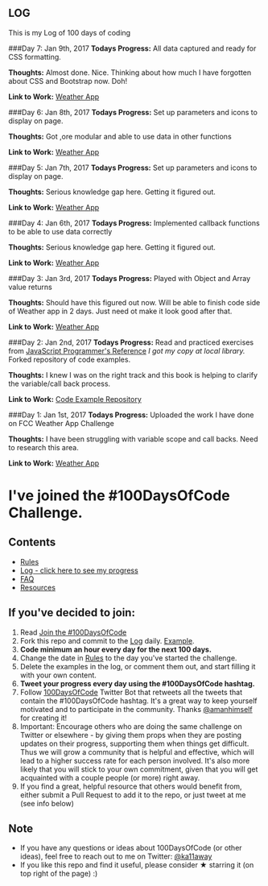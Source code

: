 ## LOG
This is my Log of 100 days of coding

###Day 7: Jan 9th, 2017
**Todays Progress:** All data captured and ready for CSS formatting.

**Thoughts:** Almost done. Nice. Thinking about how much I have forgotten about CSS and Bootstrap now. Doh!

**Link to Work:** [Weather App](https://github.com/WCoaster77/Local-Weather-App)

###Day 6: Jan 8th, 2017
**Todays Progress:** Set up parameters and icons to display on page.

**Thoughts:** Got ,ore modular and able to use data in other functions

**Link to Work:** [Weather App](https://github.com/WCoaster77/Local-Weather-App)

###Day 5: Jan 7th, 2017
**Todays Progress:** Set up parameters and icons to display on page.

**Thoughts:** Serious knowledge gap here. Getting it figured out.

**Link to Work:** [Weather App](https://github.com/WCoaster77/Local-Weather-App)

###Day 4: Jan 6th, 2017
**Todays Progress:** Implemented callback functions to be able to use data correctly

**Thoughts:** Serious knowledge gap here. Getting it figured out.

**Link to Work:** [Weather App](https://github.com/WCoaster77/Local-Weather-App)

###Day 3: Jan 3rd, 2017
**Todays Progress:** Played with Object and Array value returns

**Thoughts:** Should have this figured out now. Will be able to finish code side of Weather app in 2 days. Just need ot make it look good after that.

**Link to Work:** [Weather App](https://github.com/WCoaster77/Local-Weather-App)

###Day 2: Jan 2nd, 2017
**Todays Progress:** Read and practiced exercises from [JavaScript Programmer's Reference](http://www.apress.com/us/book/9781430246299) *I got my copy at local library.* Forked repository of code examples.

**Thoughts:** I knew I was on the right track and this book is helping to clarify the variable/call back process.

**Link to Work:** [Code Example Repository](https://github.com/WCoaster77/javascript-programmer-reference)

###Day 1: Jan 1st, 2017
**Todays Progress:** Uploaded the work I have done on FCC Weather App Challenge

**Thoughts:** I have been struggling with variable scope and call backs. Need to research this area.

**Link to Work:** [Weather App](https://github.com/WCoaster77/Local-Weather-App)


# I've joined the #100DaysOfCode Challenge.

## Contents
* [Rules](rules.md)
* [Log - click here to see my progress](log.md)
* [FAQ](FAQ.md)
* [Resources](resources.md)

## If you've decided to join:
1. Read [Join the #100DaysOfCode](https://medium.freecodecamp.com/join-the-100daysofcode-556ddb4579e4)
2. Fork this repo and commit to the [Log](log.md) daily. [Example](https://github.com/Kallaway/100-days-kallaway-log).
3. **Code minimum an hour every day for the next 100 days.**
4. Change the date in [Rules](rules.md) to the day you've started the challenge.
5. Delete the examples in the log, or comment them out, and start filling it with your own content.
6. **Tweet your progress every day using the #100DaysOfCode hashtag.**
7. Follow [100DaysOfCode](https://twitter.com/_100DaysOfCode) Twitter Bot that retweets all the tweets that contain the #100DaysOfCode hashtag. It's a great way to keep yourself motivated and to participate in the community. Thanks [@amanhimself](https://twitter.com/amanhimself) for creating it!
8. Important: Encourage others who are doing the same challenge on Twitter or elsewhere - by giving them props when they are posting updates on their progress, supporting them when things get difficult. Thus we will grow a community that is helpful and effective, which will lead to a higher success rate for each person involved. It's also more likely that you will stick to your own commitment, given that you will get acquainted with a couple people (or more) right away.
9. If you find a great, helpful resource that others would benefit from, either submit a Pull Request to add it to the repo, or just tweet at me (see info below)

## Note
* If you have any questions or ideas about 100DaysOfCode (or other ideas), feel free to reach out to me on Twitter: [@ka11away](https://twitter.com/ka11away)
* If you like this repo and find it useful, please consider &#9733; starring it (on top right of the page) :)

